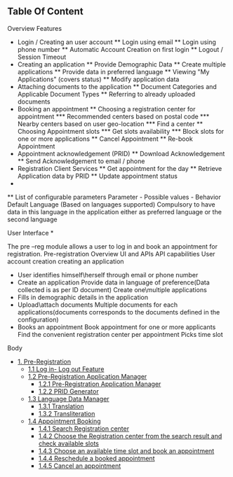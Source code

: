 ## Table Of Content

Overview
Features
* Login / Creating an user account
** Login using email
** Login using phone number
** Automatic Account Creation on first login
** Logout / Session Timeout
* Creating an application
** Provide Demographic Data
** Create multiple applications
** Provide data in preferred language
** Viewing "My Applications" (covers status)
** Modify application data
* Attaching documents to the application
** Document Categories and Applicable Document Types
** Referring to already uploaded documents
* Booking an appointment
** Choosing a registration center for appointment
*** Recommended centers based on postal code
*** Nearby centers based on user geo-location
*** Find a center
** Choosing Appointment slots
*** Get slots availability
*** Block slots for one or more applications
** Cancel Appointment
** Re-book Appointment
* Appointment acknowledgement (PRID)
** Download Acknowledgement
** Send Acknowledgement to email / phone
* Registration Client Services
** Get appointment for the day
** Retrieve Application data by PRID
** Update appointment status
* 
** List of configurable parameters
Parameter - Possible values - Behavior
Default Language (Based on languages supported) Compulsory to have data in this language in the application either as preferred language or the second language


User Interface
* 


The pre –reg module allows a user to log in and book an appointment for registration.
Pre-registration Overview
UI and APIs
API capabilities 
User account creation
creating an application
* User identifies himself\herself through email or phone number
* Create an application
Provide data in language of preference(Data collected is as per ID document)
Create one\multiple applications
* Fills in demographic details in the application
* Upload\attach documents
Multiple documents for each applications(documents corresponds to the documents defined in the configuration)
* Books an appointment
Book appointment for one or more applicants
Find the convenient registration center per appointment
Picks time slot 
>>>>>>>>>>>>>>>>>>>>>>
Body


>>>>>>>>>>>>>>>>>>>>>>>>>>>>>>>>>>>>>>>>>>>>>>>>>>>>>>>>>>>>>>>>>>>>>>>>>>>>>>>>>>
* [1. Pre-Registration](#1-pre-registration)
  * [1.1 Log in- Log out Feature](#11-log-in--log-out-feature)
  * [1.2 Pre-Registration Application Manager](#12-pre-registration-application-manager)
    * [1.2.1 Pre-Registration Application Manager](#121pre-registration-application-manager)
    * [1.2.2 PRID Generator](#122prid-generator)
  * [1.3 Language Data Manager](#13-language-data-manager)
    * [1.3.1 Translation](#131translation)
    * [1.3.2 Transliteration](#132transliteration)
  * [1.4 Appointment Booking](#14-appointment-booking)
    * [1.4.1 Search Registration center](#141-search-registration-center)
    * [1.4.2 Choose the Registration center from the search result and check available slots](#142-choose-the-registration-center-from-the-search-result-and-check-available-slots)
    * [1.4.3 Choose an available time slot and book an appointment](#143-choose-an-available-time-slot-and-book-an-appointment)
    * [1.4.4 Reschedule a booked appointment](#144-reschedule-a-booked-appointment)
    * [1.4.5 Cancel an appointment](#145-cancel-an-appointment)